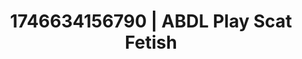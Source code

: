 ---
categories:
- Nerdy seduction
- AI-generated
- Erotic curves
- Deep gaze
- Erotic duality
- ASMR
- Cosplay
- Hands behind back
image: /assets/images/1746634156790.jpg
layout: post
seo:
  description: Featured content with artistic ABDL Play, Scat Fetish. HD images available.
  keywords: ABDL Play, Scat Fetish
  og_image: /assets/images/1746634156790.jpg
  schema_type: VisualArtwork
tags:
- ABDL Play
- '#1746634156790'
- Scat Fetish
title: 1746634156790 | ABDL Play Scat Fetish
---